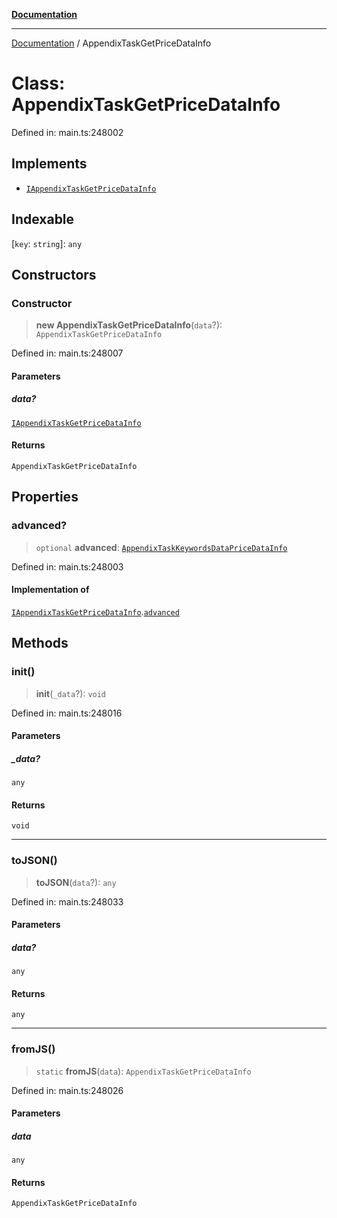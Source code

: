[**Documentation**](../README.md)

***

[Documentation](../README.md) / AppendixTaskGetPriceDataInfo

# Class: AppendixTaskGetPriceDataInfo

Defined in: main.ts:248002

## Implements

- [`IAppendixTaskGetPriceDataInfo`](../interfaces/IAppendixTaskGetPriceDataInfo.md)

## Indexable

\[`key`: `string`\]: `any`

## Constructors

### Constructor

> **new AppendixTaskGetPriceDataInfo**(`data`?): `AppendixTaskGetPriceDataInfo`

Defined in: main.ts:248007

#### Parameters

##### data?

[`IAppendixTaskGetPriceDataInfo`](../interfaces/IAppendixTaskGetPriceDataInfo.md)

#### Returns

`AppendixTaskGetPriceDataInfo`

## Properties

### advanced?

> `optional` **advanced**: [`AppendixTaskKeywordsDataPriceDataInfo`](AppendixTaskKeywordsDataPriceDataInfo.md)

Defined in: main.ts:248003

#### Implementation of

[`IAppendixTaskGetPriceDataInfo`](../interfaces/IAppendixTaskGetPriceDataInfo.md).[`advanced`](../interfaces/IAppendixTaskGetPriceDataInfo.md#advanced)

## Methods

### init()

> **init**(`_data`?): `void`

Defined in: main.ts:248016

#### Parameters

##### \_data?

`any`

#### Returns

`void`

***

### toJSON()

> **toJSON**(`data`?): `any`

Defined in: main.ts:248033

#### Parameters

##### data?

`any`

#### Returns

`any`

***

### fromJS()

> `static` **fromJS**(`data`): `AppendixTaskGetPriceDataInfo`

Defined in: main.ts:248026

#### Parameters

##### data

`any`

#### Returns

`AppendixTaskGetPriceDataInfo`
